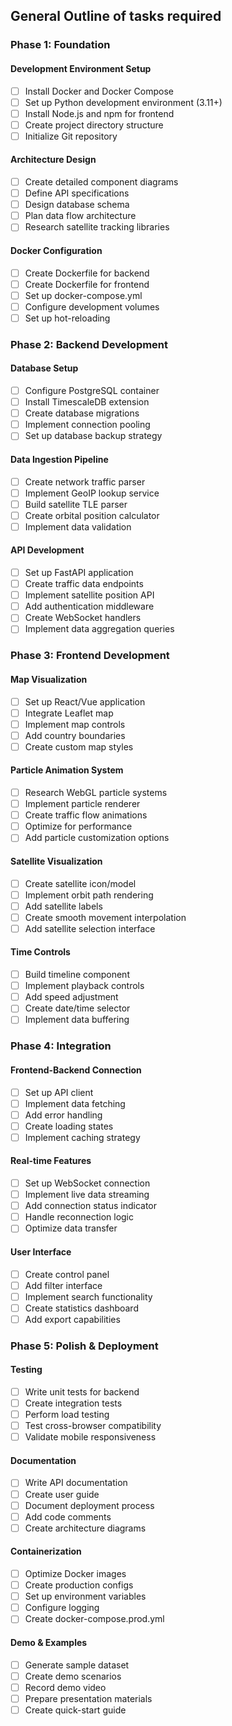 ## General Outline of tasks required
### Phase 1: Foundation

#### Development Environment Setup
- [ ] Install Docker and Docker Compose
- [ ] Set up Python development environment (3.11+)
- [ ] Install Node.js and npm for frontend
- [ ] Create project directory structure
- [ ] Initialize Git repository

#### Architecture Design
- [ ] Create detailed component diagrams
- [ ] Define API specifications
- [ ] Design database schema
- [ ] Plan data flow architecture
- [ ] Research satellite tracking libraries

#### Docker Configuration
- [ ] Create Dockerfile for backend
- [ ] Create Dockerfile for frontend
- [ ] Set up docker-compose.yml
- [ ] Configure development volumes
- [ ] Set up hot-reloading

### Phase 2: Backend Development

#### Database Setup
- [ ] Configure PostgreSQL container
- [ ] Install TimescaleDB extension
- [ ] Create database migrations
- [ ] Implement connection pooling
- [ ] Set up database backup strategy

#### Data Ingestion Pipeline
- [ ] Create network traffic parser
- [ ] Implement GeoIP lookup service
- [ ] Build satellite TLE parser
- [ ] Create orbital position calculator
- [ ] Implement data validation

#### API Development
- [ ] Set up FastAPI application
- [ ] Create traffic data endpoints
- [ ] Implement satellite position API
- [ ] Add authentication middleware
- [ ] Create WebSocket handlers
- [ ] Implement data aggregation queries

### Phase 3: Frontend Development 

#### Map Visualization
- [ ] Set up React/Vue application
- [ ] Integrate Leaflet map
- [ ] Implement map controls
- [ ] Add country boundaries
- [ ] Create custom map styles

#### Particle Animation System
- [ ] Research WebGL particle systems
- [ ] Implement particle renderer
- [ ] Create traffic flow animations
- [ ] Optimize for performance
- [ ] Add particle customization options

#### Satellite Visualization
- [ ] Create satellite icon/model
- [ ] Implement orbit path rendering
- [ ] Add satellite labels
- [ ] Create smooth movement interpolation
- [ ] Add satellite selection interface

#### Time Controls
- [ ] Build timeline component
- [ ] Implement playback controls
- [ ] Add speed adjustment
- [ ] Create date/time selector
- [ ] Implement data buffering

### Phase 4: Integration

#### Frontend-Backend Connection
- [ ] Set up API client
- [ ] Implement data fetching
- [ ] Add error handling
- [ ] Create loading states
- [ ] Implement caching strategy

#### Real-time Features
- [ ] Set up WebSocket connection
- [ ] Implement live data streaming
- [ ] Add connection status indicator
- [ ] Handle reconnection logic
- [ ] Optimize data transfer

#### User Interface
- [ ] Create control panel
- [ ] Add filter interface
- [ ] Implement search functionality
- [ ] Create statistics dashboard
- [ ] Add export capabilities

### Phase 5: Polish & Deployment

#### Testing
- [ ] Write unit tests for backend
- [ ] Create integration tests
- [ ] Perform load testing
- [ ] Test cross-browser compatibility
- [ ] Validate mobile responsiveness

#### Documentation
- [ ] Write API documentation
- [ ] Create user guide
- [ ] Document deployment process
- [ ] Add code comments
- [ ] Create architecture diagrams

#### Containerization
- [ ] Optimize Docker images
- [ ] Create production configs
- [ ] Set up environment variables
- [ ] Configure logging
- [ ] Create docker-compose.prod.yml

#### Demo & Examples
- [ ] Generate sample dataset
- [ ] Create demo scenarios
- [ ] Record demo video
- [ ] Prepare presentation materials
- [ ] Create quick-start guide

